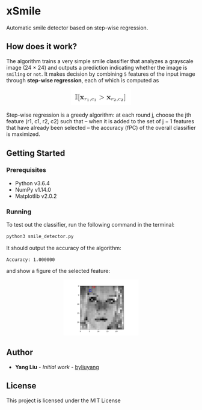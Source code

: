 # xSmile

Automatic smile detector based on step-wise regression.

## How does it work?
The algorithm trains a very simple smile classifier that analyzes a grayscale image (24 × 24) and outputs a prediction indicating whether the image is `smiling` or `not`. It makes decision by combining `5` features of the input image through **step-wise regression**, each of which is computed as 

<div style="text-align:center">
	<img style="width:160px" src ="formula.png"/>
</div>

Step-wise regression is a greedy algorithm: at each round j, choose the jth feature (r1, c1, r2, c2) such that – when it is added to the set of j − 1 features that have already been selected – the accuracy (fPC) of the overall classifier is maximized. 

## Getting Started

### Prerequisites
- Python v3.6.4
- NumPy v1.14.0
- Matplotlib v2.0.2

### Running

To test out the classifier, run the following command in the terminal:

```bash
python3 smile_detector.py
```

It should output the accuracy of the algorithm:

```
Accuracy: 1.000000
```

and show a figure of the selected feature:

<div style="text-align:center">
	<img style="width:200px" src ="example_feature_1.png"/>
</div>

## Author

- **Yang Liu** - *Initial work* - [byliuyang](https://github.com/byliuyang)

## License
This project is licensed under the MIT License